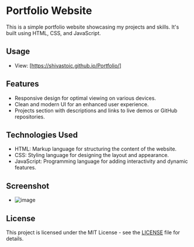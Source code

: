 # Portfolio Website

This is a simple portfolio website showcasing my projects and skills. It's built using HTML, CSS, and JavaScript.

## Usage
- View: [https://shivastoic.github.io/Portfolio/]

## Features

- Responsive design for optimal viewing on various devices.
- Clean and modern UI for an enhanced user experience.
- Projects section with descriptions and links to live demos or GitHub repositories.


## Technologies Used

- HTML: Markup language for structuring the content of the website.
- CSS: Styling language for designing the layout and appearance.
- JavaScript: Programming language for adding interactivity and dynamic features.


## Screenshot
- ![image](https://github.com/Shivastoic/My-Portfolio/assets/107467698/cba64dd9-6922-4394-b755-518804d8327a)






## License

This project is licensed under the MIT License - see the [LICENSE](LICENSE) file for details.
